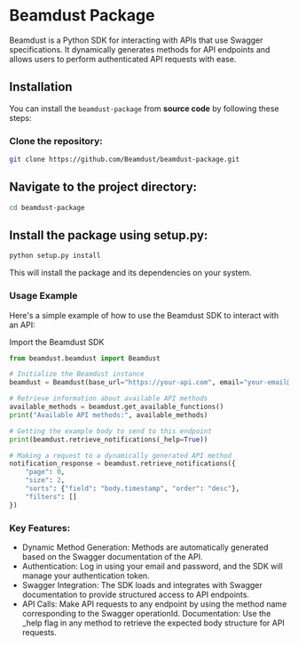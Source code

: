 # Beamdust Package

Beamdust is a Python SDK for interacting with APIs that use Swagger specifications. It dynamically generates methods for API endpoints and allows users to perform authenticated API requests with ease.

## Installation

You can install the `beamdust-package` from **source code** by following these steps:

### Clone the repository:

```bash
git clone https://github.com/Beamdust/beamdust-package.git
```

## Navigate to the project directory:

```bash
cd beamdust-package
```

## Install the package using setup.py:

```bash
python setup.py install
```
This will install the package and its dependencies on your system.

### Usage Example
Here's a simple example of how to use the Beamdust SDK to interact with an API:

Import the Beamdust SDK
```python
from beamdust.beamdust import Beamdust

# Initialize the Beamdust instance
beamdust = Beamdust(base_url="https://your-api.com", email="your-email@example.com", password="your-password")

# Retrieve information about available API methods
available_methods = beamdust.get_available_functions()
print("Available API methods:", available_methods)

# Getting the example body to send to this endpoint 
print(beamdust.retrieve_notifications(_help=True))

# Making a request to a dynamically generated API method
notification_response = beamdust.retrieve_notifications({
    "page": 0,
    "size": 2,
    "sorts": {"field": "body.timestamp", "order": "desc"},
    "filters": []
})
```

### Key Features:
- Dynamic Method Generation: Methods are automatically generated based on the Swagger documentation of the API.
- Authentication: Log in using your email and password, and the SDK will manage your authentication token.
- Swagger Integration: The SDK loads and integrates with Swagger documentation to provide structured access to API endpoints.
- API Calls: Make API requests to any endpoint by using the method name corresponding to the Swagger operationId.
Documentation: Use the _help flag in any method to retrieve the expected body structure for API requests.
